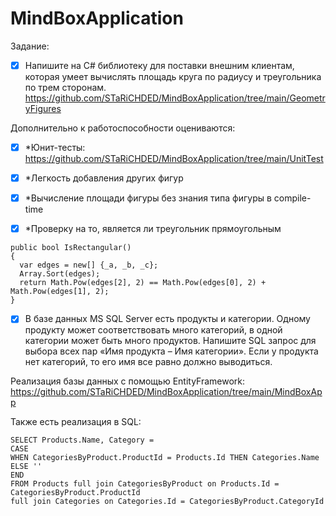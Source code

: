 # MindBoxApplication
Задание:

- [x] Напишите на C# библиотеку для поставки внешним клиентам, которая умеет вычислять площадь круга по радиусу и треугольника по трем сторонам. https://github.com/STaRiCHDED/MindBoxApplication/tree/main/GeometryFigures

Дополнительно к работоспособности оцениваются:
- [x] *Юнит-тесты:
https://github.com/STaRiCHDED/MindBoxApplication/tree/main/UnitTest

- [x] *Легкость добавления других фигур

- [x] *Вычисление площади фигуры без знания типа фигуры в compile-time

- [x] *Проверку на то, является ли треугольник прямоугольным
```
public bool IsRectangular()
{
  var edges = new[] {_a, _b, _c};
  Array.Sort(edges);
  return Math.Pow(edges[2], 2) == Math.Pow(edges[0], 2) + Math.Pow(edges[1], 2);
}
```

- [x] В базе данных MS SQL Server есть продукты и категории. 
Одному продукту может соответствовать много категорий, в одной категории может быть много продуктов. 
Напишите SQL запрос для выбора всех пар «Имя продукта – Имя категории». 
Если у продукта нет категорий, то его имя все равно должно выводиться.

Реализация базы данных с помощью EntityFramework: https://github.com/STaRiCHDED/MindBoxApplication/tree/main/MindBoxApp

Также есть реализация в SQL:
```
SELECT Products.Name, Category = 
CASE
WHEN CategoriesByProduct.ProductId = Products.Id THEN Categories.Name
ELSE ''
END
FROM Products full join CategoriesByProduct on Products.Id = CategoriesByProduct.ProductId 
full join Categories on Categories.Id = CategoriesByProduct.CategoryId
```
